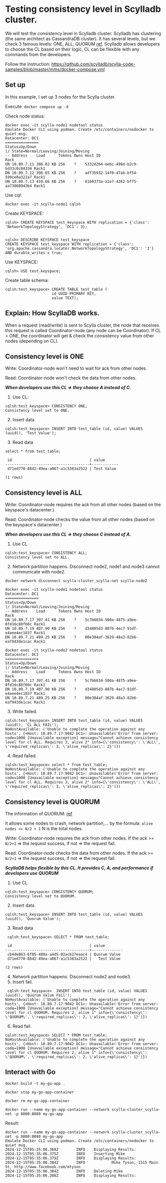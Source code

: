 # Testing consistency level in Scylladb cluster.

We will test the consistency level in Scylladb cluster. Scylladb has clustering (the same architect as CassandraDB cluster). It has several levels, 
but we check 3 famous levels: ONE, ALL, QUORUM [ref](https://opensource.docs.scylladb.com/stable/cql/consistency.html). Scylladb allows developers 
to choose the CL based on their logic, CL can be flexible with any commands from the developers.

Follow the instruction: https://github.com/scylladb/scylla-code-samples/blob/master/mms/docker-compose.yml

## Set up
In this example, I set up 3 nodes for the Scylla cluster. 

Execute: `docker compose up -d`

Check node status:
```
docker exec -it scylla-node1 nodetool status
Emulate Docker CLI using podman. Create /etc/containers/nodocker to quiet msg.
Datacenter: DC1
===============
Status=Up/Down
|/ State=Normal/Leaving/Joining/Moving
-- Address    Load      Tokens Owns Host ID                              Rack 
UN 10.89.7.11 386.82 KB 256    ?    5332d264-eebc-498d-b2c9-bd33c0c04334 Rack1
DN 10.89.7.12 398.85 KB 256    ?    adf35932-14f0-47ab-bf54-599ce8a322a7 Rack1
UN 10.89.7.13 419.66 KB 256    ?    6160373a-a1e7-4262-bff5-aa73008943b4 Rack1
```

Use cql:
```
docker exec -it scylla-node1 cqlsh
```

Create KEYSPACE:
```
cqlsh> CREATE KEYSPACE test_keyspace WITH replication = {'class': 'NetworkTopologyStrategy', 'DC1': 3};


cqlsh> DESCRIBE KEYSPACE test_keyspace
CREATE KEYSPACE test_keyspace WITH replication = {'class': 'org.apache.cassandra.locator.NetworkTopologyStrategy', 'DC1': '3'} AND durable_writes = true;
```

Use KEYSPACE:
```
cqlsh> USE test_keyspace;
```

Create table schema:
```
cqlsh:test_keyspace> CREATE TABLE test_table (
                     id UUID PRIMARY KEY,
                     value TEXT);
```

## Explain: How ScyllaDB works.
When a request (read/write) is sent to Scylla cluster, the node that receives this request is called Coordinator-node (any node can be Coordinator). 
If CL > ONE, the coordinator will get & check the consistency value from other nodes (depending on CL). 

## Consistency level is ONE
Write: Coordinator-node won't need to wait for ack from other nodes.

Read: Coordinator-node won't check the data from other nodes.

_**When developers use this CL => they choose A instead of C.**_

1. Use CL:
```
cqlsh:test_keyspace> CONSISTENCY ONE;
Consistency level set to ONE.
```
2. Insert data
```
cqlsh:test_keyspace> INSERT INTO test_table (id, value) VALUES (uuid(), 'Test Value');
```

3. Read data
```
select * from test_table;

 id                                   | value
--------------------------------------+------------
 d71ed770-8842-49ea-a067-a1c5383a2522 | Test Value

(1 rows)
```

## Consistency level is ALL
Write: Coordinator-node requires the ack from all other nodes (based on the keyspace's datacenter.)

Read: Coordinator-node checks the value from all other nodes (based on the keyspace's datacenter.)

_**When developers use this CL => they choose C instead of A.**_
1. Use CL
```
cqlsh:test_keyspace> CONSISTENCY ALL;
Consistency level set to ALL.
```

2. Network partition happens. Disconnect node2, node1 and node3 cannot communicate with node2.
```
docker network disconnect scylla-cluster_scylla-net scylla-node2
```

```
docker exec -it scylla-node1 nodetool status
Datacenter: DC1
===============
Status=Up/Down
|/ State=Normal/Leaving/Joining/Moving
-- Address    Load      Tokens Owns Host ID                              Rack 
UN 10.89.7.17 397.41 KB 256    ?    5c7b6034-500a-4875-a9ee-0fd16c88f60c Rack1
UN 10.89.7.19 407.90 KB 256    ?    d34805d3-887b-4ec7-91df-e4aee4ec1837 Rack1
DN 10.89.7.21 489.25 KB 256    ?    00e304af-3629-48a3-82b6-eaf943de1cac Rack1
```
```
docker exec -it scylla-node2 nodetool status
Datacenter: DC1
===============
Status=Up/Down
|/ State=Normal/Leaving/Joining/Moving
-- Address    Load      Tokens Owns Host ID                              Rack 
DN 10.89.7.17 397.41 KB 256    ?    5c7b6034-500a-4875-a9ee-0fd16c88f60c Rack1
DN 10.89.7.19 407.90 KB 256    ?    d34805d3-887b-4ec7-91df-e4aee4ec1837 Rack1
UN 10.89.7.21 489.25 KB 256    ?    00e304af-3629-48a3-82b6-eaf943de1cac Rack1
```

3. Write failed.
```
cqlsh:test_keyspace> INSERT INTO test_table (id, value) VALUES (uuid(), 'CL ALL FAIL');
NoHostAvailable: ('Unable to complete the operation against any hosts', {<Host: 10.89.7.17:9042 DC1>: Unavailable('Error from server: code=1000 [Unavailable exception] message="Cannot achieve consistency level for cl ALL. Requires 3, alive 2" info={\'consistency\': \'ALL\', \'required_replicas\': 3, \'alive_replicas\': 2}')})
```

4. Read failed.
```
cqlsh:test_keyspace> select * from test_table;
NoHostAvailable: ('Unable to complete the operation against any hosts', {<Host: 10.89.7.17:9042 DC1>: Unavailable('Error from server: code=1000 [Unavailable exception] message="Cannot achieve consistency level for cl ALL. Requires 3, alive 2" info={\'consistency\': \'ALL\', \'required_replicas\': 3, \'alive_replicas\': 2}')})
```

## Consistency level is QUORUM
The information of QUORUM: [ref](https://en.wikipedia.org/wiki/Quorum_(distributed_computing))

It allows some nodes to crash, network partition,... by the formula: `alive nodes >= N/2 + 1` N is the total nodes.

Write: Coordinator-node requires the ack from other nodes. If the ack >= `N/2+1` => the request success, if not => the request fail.

Read: Coordinator-node checks the data from other nodes. If the ack >= `N/2+1` => the request success, if not => the request fail.

_**ScyllaDB helps flexible by this CL. It provides C, A, and performance if developers use QUORUM**_

1. Use CL
```
cqlsh:test_keyspace> CONSISTENCY QUORUM;
Consistency level set to QUORUM.
```

2. Insert data
```
cqlsh:test_keyspace> INSERT INTO test_table (id, value) VALUES (uuid(), 'Quorum Value');
```

3. Read data
```
 cqlsh:test_keyspace> SELECT * FROM test_table;

 id                                   | value
--------------------------------------+--------------
 cb4de863-6f05-488a-a4d5-02acb27eaac4 | Quorum Value
 d71ed770-8842-49ea-a067-a1c5383a2522 |   Test Value

(2 rows)
```

4. Network partition happens. Disconnect node2 and node3.
5. Insert fail.
```
 cqlsh:test_keyspace>  INSERT INTO test_table (id, value) VALUES (uuid(), 'Quorum Value Fail');
NoHostAvailable: ('Unable to complete the operation against any hosts', {<Host: 10.89.7.17:9042 DC1>: Unavailable('Error from server: code=1000 [Unavailable exception] message="Cannot achieve consistency level for cl QUORUM. Requires 2, alive 1" info={\'consistency\': \'QUORUM\', \'required_replicas\': 2, \'alive_replicas\': 1}')})
```
6. Read fail.
```
cqlsh:test_keyspace> SELECT * FROM test_table;
NoHostAvailable: ('Unable to complete the operation against any hosts', {<Host: 10.89.7.17:9042 DC1>: Unavailable('Error from server: code=1000 [Unavailable exception] message="Cannot achieve consistency level for cl QUORUM. Requires 2, alive 1" info={\'consistency\': \'QUORUM\', \'required_replicas\': 2, \'alive_replicas\': 1}')})
```


## Interact with Go

```
docker build -t my-go-app .

docker stop my-go-app-container

docker rm my-go-app-container

docker run --name my-go-app-container --network scylla-cluster_scylla-net -p 8080:8080 my-go-app
```

Result:
```
docker run --name my-go-app-container --network scylla-cluster_scylla-net -p 8080:8080 my-go-app
Emulate Docker CLI using podman. Create /etc/containers/nodocker to quiet msg.
2024-12-15T05:35:06.368Z        INFO    Displaying Results:
2024-12-15T05:35:06.375Z        INFO    Inserting Mike
2024-12-15T05:35:06.379Z        INFO    Displaying Results:
2024-12-15T05:35:06.384Z        INFO            Mike Tyson, 1515 Main St, http://www.facebook.com/mtyson
2024-12-15T05:35:06.384Z        INFO    Deleting Mike
2024-12-15T05:35:06.388Z        INFO    Displaying Results:

```